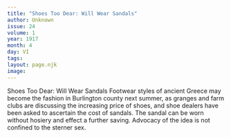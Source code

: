 ```yaml
---
title: "Shoes Too Dear: Will Wear Sandals"
author: Unknown
issue: 24
volume: 1
year: 1917
month: 4
day: VI
tags:
layout: page.njk
image:
---
```

Shoes Too Dear: Will Wear Sandals   Footwear styles of ancient Greece may become the fashion in Burlington county next summer, as granges and farm clubs are discussing the increasing price of shoes, and shoe dealers have been asked to ascertain the cost of sandals. The sandal can be worn without hosiery and effect a further saving. Advocacy of the idea is not confined to the sterner sex.   


